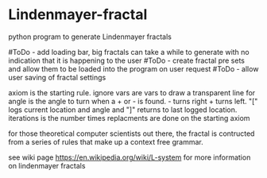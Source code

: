 # Lindenmayer-fractal
python program to generate Lindenmayer fractals

#ToDo - add loading bar, big fractals can take a while to generate with no indication that it is happening to the user
#ToDo - create fractal pre sets and allow them to be loaded into the program on user request
#ToDo - allow user saving of fractal settings


axiom is the starting rule. ignore vars are vars to draw a transparent line for angle is 
the angle to turn when a + or - is found. - turns right + turns left. "[" logs current 
location and angle and "]" returns to last logged location. iterations is the number times 
replacments are done on the starting axiom

for those theoretical computer scientists out there, the fractal is contructed from a series 
of rules that make up a context free grammar.

see wiki page https://en.wikipedia.org/wiki/L-system
for more information on lindenmayer fractals
